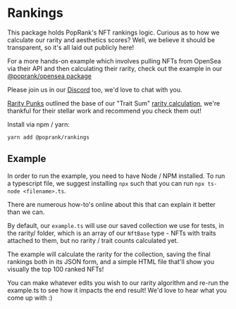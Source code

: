 # Rankings

This package holds PopRank's NFT rankings logic. Curious as to how we calculate our rarity and aesthetics scores? Well, we believe it should be transparent, so it's all laid out publicly here!

For a more hands-on example which involves pulling NFTs from OpenSea via their API and then calculating their rarity, check out the example in our [@poprank/opensea package](https://www.npmjs.com/package/@poprank/opensea)

Please join us in our [Discord](https://discord.com/invite/9R5RzdUbXb) too, we'd love to chat with you.

[Rarity Punks](https://raritypunks.io/) outlined the base of our "Trait Sum" [rarity calculation](https://storage.googleapis.com/raritypunks.appspot.com/assets/rarity.pdf), we're thankful for their stellar work and recommend you check them out!

Install via npm / yarn:

```
yarn add @poprank/rankings
```

## Example

In order to run the example, you need to have Node / NPM installed. To run a typescript file, we suggest installing `npx` such that you can run `npx ts-node <filename>.ts`.

There are numerous how-to's online about this that can explain it better than we can.

By default, our `example.ts` will use our saved collection we use for tests, in the rarity/ folder, which is an array of our `NftBase` type - NFTs with traits attached to them, but no rarity / trait counts calculated yet.

The example will calculate the rarity for the collection, saving the final rankings both in its JSON form, and a simple HTML file that'll show you visually the top 100 ranked NFTs!

You can make whatever edits you wish to our rarity algorithm and re-run the example.ts to see how it impacts the end result! We'd love to hear what you come up with :)
